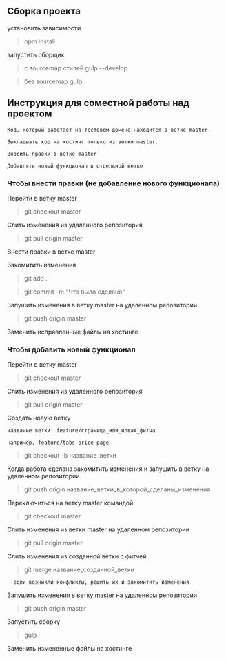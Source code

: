 Сборка проекта
------------------------
установить зависимости 
> npm install

запустить сборщик
> с sourcemap стилей gulp --develop

> без sourcemap gulp

Инструкция для соместной работы над проектом
--------------------------------------------
    Код, который работает на тестовом домене находится в ветке master. 

    Выкладыать код на хостинг только из ветки master.

    Вносить правки в ветке master

    Добавлять новый функционал в отдельной ветке

### Чтобы внести правки (не добавление нового функционала)

Перейти в ветку master
> git checkout master

Слить изменения из удаленного репозитория 
> git pull origin master

Внести правки в ветке master

Закомитить изменения 
> git add .

> git commit -m "Что было сделано"

Запушить изменения в ветку master на удаленном репозитории 
> git push origin master

Заменить исправленные файлы на хостинге


### Чтобы добавить новый функционал

Перейти в ветку master
> git checkout master

Слить изменения из удаленного репозитория 
> git pull origin master

Создать новую ветку 
    
    название ветки: feature/страница_или_новая_фитча

    например, feature/tabs-price-page 
> git checkout -b название_ветки

Когда работа сделана закомитить изменения и запушить в ветку на удаленном репозитории
> git push origin название_ветки_в_которой_сделаны_изменения

Переключиться на ветку master командой
> git checkout master

Слить изменения из ветки master на удаленном репозитории 
> git pull origin master

Слить изменения из созданной ветки с фитчей 
> git merge название_созданной_ветки

	  если возникли конфликты, решить их и закомитить изменения

Запушить изменения в ветку master на удаленном репозитории 
> git push origin master

Запустить сборку 
> gulp 

Заменить измененные файлы на хостинге
